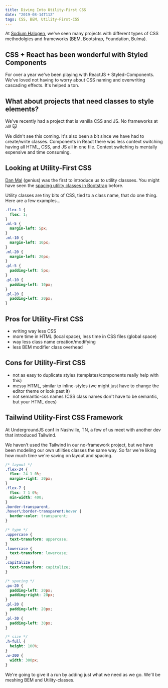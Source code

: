 ```yaml
---
title: Diving Into Utility-First CSS
date: "2019-08-14T11Z"
tags: CSS, BEM, Utility-First-CSS
---
```


At [Sodium Halogen](https://sodiumhalogen.com?ref=chancesmithio), we've seen many projects with different types of CSS methodolgies and frameworks (BEM, Bootstrap, Foundation, Bulma).

## CSS + React has been wonderful with Styled Components

For over a year we've been playing with ReactJS + Styled-Components. We've loved not having to worry about CSS naming and overwriting cascading effects. It's helped a ton.

## What about projects that need classes to style elements?

We've recently had a project that is vanilla CSS and JS. No frameworks at all! 🙀

We didn't see this coming. It's also been a bit since we have had to create/write classes. Components in React there was less context switching having all HTML, CSS, and JS all in one file. Context switching is mentally expensive and time consuming.

## Looking at Utility-First CSS

[Dan Mal](http://danmall.me/) (genius) was the first to introduce us to utility classses. You might have seen the [spacing utility classes in Bootstrap](https://getbootstrap.com/docs/4.3/utilities/spacing/) before.

Utility classes are tiny bits of CSS, tied to a class name, that do one thing. Here are a few examples...

```css
.flex-1 {
  flex: 1;
}
.ml-5 {
  margin-left: 5px;
}
.ml-10 {
  margin-left: 10px;
}
.ml-20 {
  margin-left: 20px;
}
.pl-5 {
  padding-left: 5px;
}
.pl-10 {
  padding-left: 10px;
}
.pl-20 {
  padding-left: 20px;
}
```

## Pros for Utility-First CSS

- writing way less CSS
- more time in HTML (local space), less time in CSS files (global space)
- way less class name creation/modifying
- less BEM modifier class overhead

## Cons for Utility-First CSS

- not as easy to duplicate styles (templates/components really help with this)
- messy HTML, similar to inline-styles (we might just have to change the editor theme or look past it)
- not semantic-css names (CSS class names don't have to be semantic, but your HTML does)

## Tailwind Utility-First CSS Framework

At UndergroundJS conf in Nashville, TN, a few of us meet with another dev that introduced Tailwind.

We haven't used the Tailwind in our no-framework project, but we have been modeling our own utilities classes the same way. So far we're liking how much time we're saving on layout and spacing.

```css
/* layout */
.flex-24 {
  flex: 24 1 0%;
  margin-right: 30px;
}
.flex-7 {
  flex: 7 1 0%;
  min-width: 400;
}
.border-transparent,
.hover\:border-transparent:hover {
  border-color: transparent;
}

/* type */
.uppercase {
  text-transform: uppercase;
}
.lowercase {
  text-transform: lowercase;
}
.capitalize {
  text-transform: capitalize;
}

/* spacing */
.px-20 {
  padding-left: 20px;
  padding-right: 20px;
}
.pl-20 {
  padding-left: 20px;
}
.pl-30 {
  padding-left: 30px;
}

/* size */
.h-full {
  height: 100%;
}
.w-300 {
  width: 300px;
}
```

We're going to give it a run by adding just what we need as we go. We'll be meshing BEM and Utility-classes.
